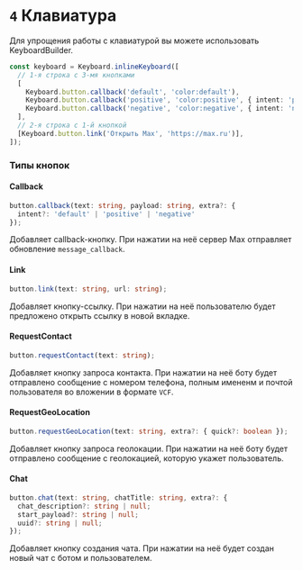 # `4` Клавиатура
Для упрощения работы с клавиатурой вы можете использовать KeyboardBuilder.

```typescript
const keyboard = Keyboard.inlineKeyboard([
  // 1-я строка с 3-мя кнопками
  [
    Keyboard.button.callback('default', 'color:default'),
    Keyboard.button.callback('positive', 'color:positive', { intent: 'positive' }),
    Keyboard.button.callback('negative', 'color:negative', { intent: 'negative' }),
  ], 
  // 2-я строка с 1-й кнопкой
  [Keyboard.button.link('Открыть Max', 'https://max.ru')],
]);
```
### Типы кнопок

#### Callback
```typescript
button.callback(text: string, payload: string, extra?: { 
  intent?: 'default' | 'positive' | 'negative' 
});
```
Добавляет callback-кнопку. При нажатии на неё сервер Max отправляет обновление `message_callback`.

#### Link
```typescript
button.link(text: string, url: string);
```
Добавляет кнопку-ссылку. При нажатии на неё пользователю будет предложено открыть ссылку в новой вкладке.

#### RequestContact
```typescript
button.requestContact(text: string);
```
Добавляет кнопку запроса контакта. При нажатии на неё боту будет отправлено сообщение с номером телефона, полным имененм и почтой пользователя во вложении в формате `VCF`.

#### RequestGeoLocation
```typescript
button.requestGeoLocation(text: string, extra?: { quick?: boolean });
```
Добавляет кнопку запроса геолокации. При нажатии на неё боту будет отправлено сообщение с геолокацией, которую укажет пользователь.

#### Chat
```typescript
button.chat(text: string, chatTitle: string, extra?: { 
  chat_description?: string | null;
  start_payload?: string | null;
  uuid?: string | null; 
});
```
Добавляет кнопку создания чата. При нажатии на неё будет создан новый чат с ботом и пользователем.
